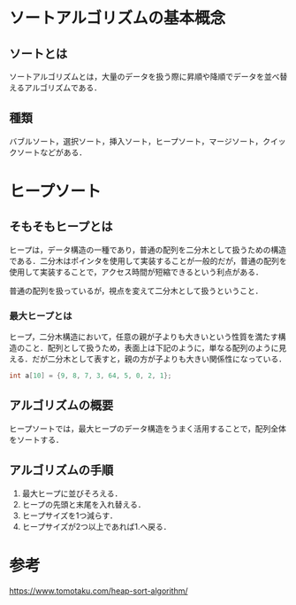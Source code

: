 # ソートアルゴリズムの基本概念

## ソートとは
ソートアルゴリズムとは，大量のデータを扱う際に昇順や降順でデータを並べ替えるアルゴリズムである．

## 種類
バブルソート，選択ソート，挿入ソート，ヒープソート，マージソート，クイックソートなどがある．

# ヒープソート

## そもそもヒープとは
ヒープは，データ構造の一種であり，普通の配列を二分木として扱うための構造である．二分木はポインタを使用して実装することが一般的だが，普通の配列を使用して実装することで，アクセス時間が短縮できるという利点がある．<br>

普通の配列を扱っているが，視点を変えて二分木として扱うということ．

### 最大ヒープとは
ヒープ，二分木構造において，任意の親が子よりも大きいという性質を満たす構造のこと．配列として扱うため，表面上は下記のように，単なる配列のように見える．だが二分木として表すと，親の方が子よりも大きい関係性になっている．

```c++
int a[10] = {9, 8, 7, 3, 64, 5, 0, 2, 1};
```

## アルゴリズムの概要
ヒープソートでは，最大ヒープのデータ構造をうまく活用することで，配列全体をソートする．

## アルゴリズムの手順
1. 最大ヒープに並びそろえる．
2. ヒープの先頭と末尾を入れ替える．
3. ヒープサイズを1つ減らす．
4. ヒープサイズが2つ以上であれば1.へ戻る．

# 参考
https://www.tomotaku.com/heap-sort-algorithm/
